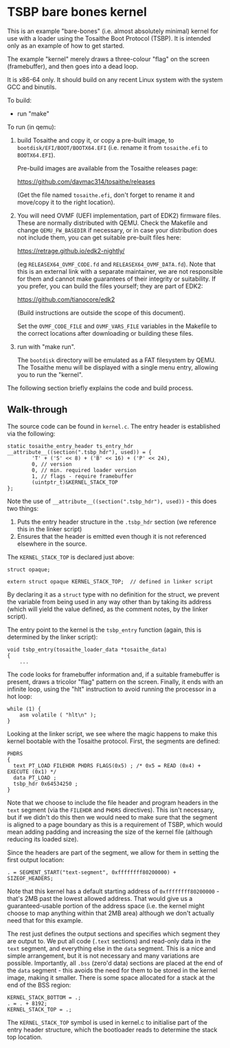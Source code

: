 # TSBP bare bones kernel

This is an example "bare-bones" (i.e. almost absolutely minimal) kernel for use with a loader 
using the Tosaithe Boot Protocol (TSBP). It is intended only as an example of how to get
started.

The example "kernel" merely draws a three-colour "flag" on the screen (framebuffer), and then
goes into a dead loop.

It is x86-64 only. It should build on any recent Linux system with the system GCC and binutils.

To build:

- run "make"

To run (in qemu):

1. build Tosaithe and copy it, or copy a pre-built image, to `bootdisk/EFI/BOOT/BOOTX64.EFI` (i.e.
   rename it from `tosaithe.efi` to `BOOTX64.EFI`).

   Pre-build images are available from the Tosaithe releases page:

   https://github.com/davmac314/tosaithe/releases

   (Get the file named `tosaithe.efi`, don't forget to rename it and move/copy it to the right location).

2. You will need OVMF (UEFI implementation, part of EDK2) firmware files. These are normally
   distributed with QEMU. Check the Makefile and change `QEMU_FW_BASEDIR` if necessary, or in case
   your distribution does not include them, you can get suitable pre-built files here:

   https://retrage.github.io/edk2-nightly/

   (eg `RELEASEX64_OVMF_CODE.fd` and `RELEASEX64_OVMF_DATA.fd`). Note that this is an external
   link with a separate maintainer, we are not responsible for them and cannot make guarantees
   of their integrity or suitability. If you prefer, you can build the files yourself; they are
   part of EDK2:

   https://github.com/tianocore/edk2

   (Build instructions are outside the scope of this document).

   Set the `OVMF_CODE_FILE` and `OVMF_VARS_FILE` variables in the Makefile to the correct
   locations after downloading or building these files.

3. run with "make run".

   The `bootdisk` directory will be emulated as a FAT filesystem by QEMU. The Tosaithe menu will
   be displayed with a single menu entry, allowing you to run the "kernel".

The following section briefly explains the code and build process.

## Walk-through

The source code can be found in `kernel.c`. The entry header is established via the following:

    static tosaithe_entry_header ts_entry_hdr __attribute__((section(".tsbp_hdr"), used)) = {
            'T' + ('S' << 8) + ('B' << 16) + ('P' << 24),
            0, // version
            0, // min. required loader version
            1, // flags - require framebuffer
            (uintptr_t)&KERNEL_STACK_TOP
    };

Note the use of `__attribute__((section(".tsbp_hdr"), used))` - this does two things:

1. Puts the entry header structure in the `.tsbp_hdr` section (we reference this in the linker
   script)
2. Ensures that the header is emitted even though it is not referenced elsewhere in the source.

The `KERNEL_STACK_TOP` is declared just above:

    struct opaque;
    
    extern struct opaque KERNEL_STACK_TOP;  // defined in linker script

By declaring it as a `struct` type with no definition for the struct, we prevent the variable from
being used in any way other than by taking its address (which will yield the value defined, as the
comment notes, by the linker script).

The entry point to the kernel is the `tsbp_entry` function (again, this is determined by the
linker script): 

    void tsbp_entry(tosaithe_loader_data *tosaithe_data)
    {
        ...

The code looks for framebuffer information and, if a suitable framebuffer is present, draws a
tricolor "flag" pattern on the screen. Finally, it ends with an infinite loop, using the "hlt"
instruction to avoid running the processor in a hot loop:

    while (1) {
        asm volatile ( "hlt\n" );
    }

Looking at the linker script, we see where the magic happens to make this kernel bootable with the
Tosaithe protocol. First, the segments are defined:

    PHDRS
    {
      text PT_LOAD FILEHDR PHDRS FLAGS(0x5) ; /* 0x5 = READ (0x4) + EXECUTE (0x1) */
      data PT_LOAD ;
      tsbp_hdr 0x64534250 ;
    }

Note that we choose to include the file header and program headers in the `text` segment (via the
`FILEHDR` and `PHDRS` directives). This isn't necessary, but if we didn't do this then we would
need to make sure that the segment is aligned to a page boundary as this is a requirement of TSBP,
which would mean adding padding and increasing the size of the kernel file (although reducing its
loaded size).

Since the headers are part of the segment, we allow for them in setting the first output location:

    . = SEGMENT_START("text-segment", 0xffffffff80200000) + SIZEOF_HEADERS;
 
Note that this kernel has a default starting address of `0xffffffff80200000` - that's 2MB past the
lowest allowed address. That would give us a guaranteed-usable portion of the address space (i.e.
the kernel might choose to map anything within that 2MB area) although we don't actually need that
for this example.

The rest just defines the output sections and specifies which segment they are output to. We put
all code (`.text` sections) and read-only data in the `text` segment, and everything else in the
`data` segment. This is a nice and simple arrangement, but it is not necessary and many variations
are possible. Importantly, all `.bss` (zero'd data) sections are placed at the end of the `data`
segment - this avoids the need for them to be stored in the kernel image, making it smaller. There
is some space allocated for a stack at the end of the BSS region:

    KERNEL_STACK_BOTTOM = .;
    . = . + 8192;
    KERNEL_STACK_TOP = .;

The `KERNEL_STACK_TOP` symbol is used in kernel.c to initialise part of the entry header
structure, which the bootloader reads to determine the stack top location.
